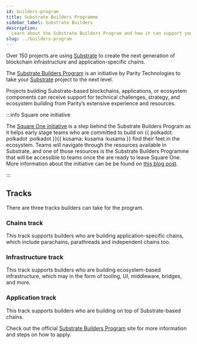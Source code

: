 ```yaml
---
id: builders-program
title: Substrate Builders Programme
sidebar_label: Substrate Builders
description:
  Learn about the Substrate Builders Program and how it can support your Substrate development.
slug: ../builders-program
---
```


Over 150 projects are using [Substrate](https://substrate.io) to create the next generation of
blockchain infrastructure and application-specific chains.

The [Substrate Builders Program](https://substrate.io/ecosystem/substrate-builders-program/) is an
initiative by Parity Technologies to take your [Substrate](https://substrate.io) project to the next
level.

Projects building Substrate-based blockchains, applications, or ecosystem components can receive
support for technical challenges, strategy, and ecosystem building from Parity’s extensive
experience and resources.

:::info Square one initiative

The [Square One initiative](https://substrate.io/ecosystem/square-one/) is a step behind the
Substrate Builders Program as it helps early stage teams who are committed to build on
{{ polkadot: polkadot :polkadot }}{{ kusama: kusama :kusama }} find their feet in the ecosystem.
Teams will navigate through the resources available in Substrate, and one of those resources is the
Substrate Builders Programme that will be accessible to teams once the are ready to leave Square
One. More information about the initiative can be be found on
[this blog post](https://www.parity.io/blog/introducing-square-one).

:::

## Tracks

There are three tracks builders can take for the program.

### Chains track

This track supports builders who are building application-specific chains, which include parachains,
parathreads and independent chains too.

### Infrastructure track

This track supports builders who are building ecosystem-based infrastructure, which may in the form
of tooling, UI, middleware, bridges, and more.

### Application track

This track supports builders who are building on top of Substrate-based chains.

Check out the official
[Substrate Builders Program](https://substrate.io/ecosystem/substrate-builders-program/) site for
more information and steps on how to apply.

